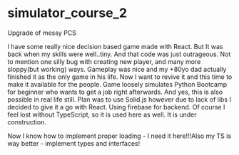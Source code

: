 # simulator_course_2
Upgrade of messy PCS

I have some really nice decision based game made with React. But It was back when my skills were well..tiny. And that code was just outrageous. Not to mention one silly bug with creating new player, and many more sloppy(but working) ways. Gameplay was nice and my +80yo dad actually finished it as the only game in his life. Now I want to revive it and this time to make it available for the people. Game loosely simulates Python Bootcamp for beginner who wants to get a job right afterwards. And yes, this is also possible in real life still. Plan was to use Solid.js however due to lack of libs I decided to give it a go with React. Using firebase for backend. Of course I feel lost without TypeScript, so it is used here as well. It is under construction.

Now I know how to implement proper loading - I need it here!!!Also my TS is way better - implement types and interfaces!
